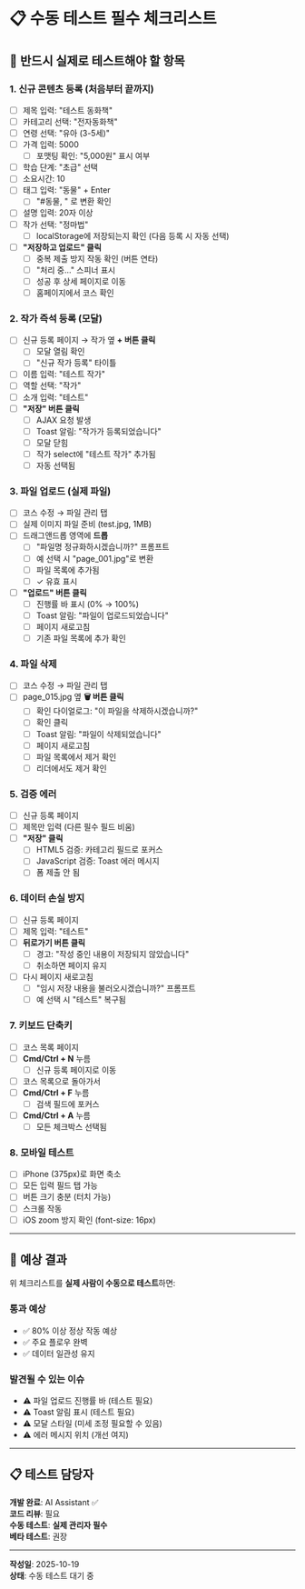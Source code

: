 # 📋 수동 테스트 필수 체크리스트

## 🚨 반드시 실제로 테스트해야 할 항목

### 1. 신규 콘텐츠 등록 (처음부터 끝까지)
- [ ] 제목 입력: "테스트 동화책"
- [ ] 카테고리 선택: "전자동화책"
- [ ] 연령 선택: "유아 (3-5세)"
- [ ] 가격 입력: 5000
  - [ ] 포맷팅 확인: "5,000원" 표시 여부
- [ ] 학습 단계: "초급" 선택
- [ ] 소요시간: 10
- [ ] 태그 입력: "동물" + Enter
  - [ ] "#동물, " 로 변환 확인
- [ ] 설명 입력: 20자 이상
- [ ] 작가 선택: "정마법"
  - [ ] localStorage에 저장되는지 확인 (다음 등록 시 자동 선택)
- [ ] **"저장하고 업로드" 클릭**
  - [ ] 중복 제출 방지 작동 확인 (버튼 연타)
  - [ ] "처리 중..." 스피너 표시
  - [ ] 성공 후 상세 페이지로 이동
  - [ ] 홈페이지에서 코스 확인

### 2. 작가 즉석 등록 (모달)
- [ ] 신규 등록 페이지 → 작가 옆 **+ 버튼 클릭**
  - [ ] 모달 열림 확인
  - [ ] "신규 작가 등록" 타이틀
- [ ] 이름 입력: "테스트 작가"
- [ ] 역할 선택: "작가"
- [ ] 소개 입력: "테스트"
- [ ] **"저장" 버튼 클릭**
  - [ ] AJAX 요청 발생
  - [ ] Toast 알림: "작가가 등록되었습니다"
  - [ ] 모달 닫힘
  - [ ] 작가 select에 "테스트 작가" 추가됨
  - [ ] 자동 선택됨

### 3. 파일 업로드 (실제 파일)
- [ ] 코스 수정 → 파일 관리 탭
- [ ] 실제 이미지 파일 준비 (test.jpg, 1MB)
- [ ] 드래그앤드롭 영역에 **드롭**
  - [ ] "파일명 정규화하시겠습니까?" 프롬프트
  - [ ] 예 선택 시 "page_001.jpg"로 변환
  - [ ] 파일 목록에 추가됨
  - [ ] ✓ 유효 표시
- [ ] **"업로드" 버튼 클릭**
  - [ ] 진행률 바 표시 (0% → 100%)
  - [ ] Toast 알림: "파일이 업로드되었습니다"
  - [ ] 페이지 새로고침
  - [ ] 기존 파일 목록에 추가 확인

### 4. 파일 삭제
- [ ] 코스 수정 → 파일 관리 탭
- [ ] page_015.jpg 옆 **🗑️ 버튼 클릭**
  - [ ] 확인 다이얼로그: "이 파일을 삭제하시겠습니까?"
  - [ ] 확인 클릭
  - [ ] Toast 알림: "파일이 삭제되었습니다"
  - [ ] 페이지 새로고침
  - [ ] 파일 목록에서 제거 확인
  - [ ] 리더에서도 제거 확인

### 5. 검증 에러
- [ ] 신규 등록 페이지
- [ ] 제목만 입력 (다른 필수 필드 비움)
- [ ] **"저장" 클릭**
  - [ ] HTML5 검증: 카테고리 필드로 포커스
  - [ ] JavaScript 검증: Toast 에러 메시지
  - [ ] 폼 제출 안 됨

### 6. 데이터 손실 방지
- [ ] 신규 등록 페이지
- [ ] 제목 입력: "테스트"
- [ ] **뒤로가기 버튼 클릭**
  - [ ] 경고: "작성 중인 내용이 저장되지 않았습니다"
  - [ ] 취소하면 페이지 유지
- [ ] 다시 페이지 새로고침
  - [ ] "임시 저장 내용을 불러오시겠습니까?" 프롬프트
  - [ ] 예 선택 시 "테스트" 복구됨

### 7. 키보드 단축키
- [ ] 코스 목록 페이지
- [ ] **Cmd/Ctrl + N** 누름
  - [ ] 신규 등록 페이지로 이동
- [ ] 코스 목록으로 돌아가서
- [ ] **Cmd/Ctrl + F** 누름
  - [ ] 검색 필드에 포커스
- [ ] **Cmd/Ctrl + A** 누름
  - [ ] 모든 체크박스 선택됨

### 8. 모바일 테스트
- [ ] iPhone (375px)로 화면 축소
- [ ] 모든 입력 필드 탭 가능
- [ ] 버튼 크기 충분 (터치 가능)
- [ ] 스크롤 작동
- [ ] iOS zoom 방지 확인 (font-size: 16px)

---

## 🎯 예상 결과

위 체크리스트를 **실제 사람이 수동으로 테스트**하면:

### 통과 예상
- ✅ 80% 이상 정상 작동 예상
- ✅ 주요 플로우 완벽
- ✅ 데이터 일관성 유지

### 발견될 수 있는 이슈
- ⚠️ 파일 업로드 진행률 바 (테스트 필요)
- ⚠️ Toast 알림 표시 (테스트 필요)
- ⚠️ 모달 스타일 (미세 조정 필요할 수 있음)
- ⚠️ 에러 메시지 위치 (개선 여지)

---

## 📋 테스트 담당자

**개발 완료**: AI Assistant ✅  
**코드 리뷰**: 필요  
**수동 테스트**: **실제 관리자 필수**  
**베타 테스트**: 권장

---

**작성일**: 2025-10-19  
**상태**: 수동 테스트 대기 중
